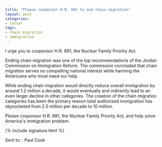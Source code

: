 ```yaml
---
title: "Please cosponsor H.R. 891 to end chain migration"
layout: post
categories:
- letter
tags:
- chain migration
- immigration
---
```


I urge you to cosponsor H.R. 891, the Nuclear Family Priority Act.

Ending chain migration was one of the top recommendations of the Jordan Commission on Immigration Reform. The commission concluded that chain migration serves no compelling national interest while harming the Americans who most need our help.

While ending chain migration would directly reduce overall immigration by around 1.2 million a decade, it would eventually and indirectly lead to an even larger decline in other categories. The creation of the chain migration categories has been the primary reason total authorized immigration has skyrocketed from 2.5 million per decade to 10 million.

Please cosponsor H.R. 891, the Nuclear Family Priority Act, and help solve America's immigration problem.

{% include signature.html %}

Sent to:
: Paul Cook
